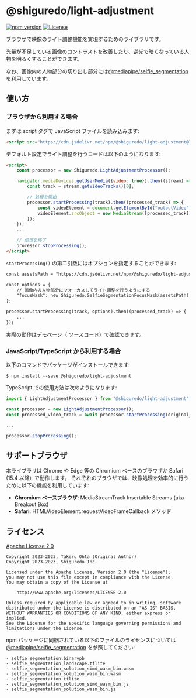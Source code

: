 # @shiguredo/light-adjustment

[![npm version](https://badge.fury.io/js/@shiguredo%2Flight-adjustment.svg)](https://badge.fury.io/js/@shiguredo%2Flight-adjustment)
[![License](https://img.shields.io/badge/License-Apache%202.0-blue.svg)](https://opensource.org/licenses/Apache-2.0)

ブラウザで映像のライト調整機能を実現するためのライブラリです。

光量が不足している画像のコントラストを改善したり、逆光で暗くなっている人物を明るくすることができます。

なお、画像内の人物部分の切り出し部分には[@mediapipe/selfie_segmentation](https://www.npmjs.com/package/@mediapipe/selfie_segmentation)を利用しています。

## 使い方

### ブラウザから利用する場合

まずは script タグで JavaScript ファイルを読み込みます:
```html
<script src="https://cdn.jsdelivr.net/npm/@shiguredo/light-adjustment@latest/dist/light_adjustment.js"></script>
```

デフォルト設定でライト調整を行うコードは以下のようになります:
```html
<script>
    const processor = new Shiguredo.LightAdjustmentProcessor();

    navigator.mediaDevices.getUserMedia({video: true}).then((stream) => {
        const track = stream.getVideoTracks()[0];

        // 処理を開始
        processor.startProcessing(track).then((processed_track) => {
            const videoElement = document.getElementById("outputVideo"); // 映像の出力先を取得
            videoElement.srcObject = new MediaStream([processed_track]);
        });
    });
    ...

    // 処理を終了
    processor.stopProcessing();
</script>
```

`startProcessing()` の第二引数にはオプションを指定することができます:

```html
const assetsPath = "https://cdn.jsdelivr.net/npm/@shiguredo/light-adjustment@latest/dist";

const options = {
    // 画像内の人物部分にフォーカスしてライト調整を行うようにする
    "focusMask": new Shiguredo.SelfieSegmentationFocusMask(assetsPath)
};

processor.startProcessing(track, options).then((processed_track) => {
    ...
});
```

実際の動作は[デモページ](https://shiguredo.github.io/media-processors/examples/light-adjustment.html)（
[ソースコード](https://github.com/shiguredo/media-processors/blob/develop/examples/light-adjustment.html)）で確認できます。


### JavaScript/TypeScript から利用する場合

以下のコマンドでパッケージがインストールできます:
```
$ npm install --save @shiguredo/light-adjustment
```

TypeScript での使用方法は次のようになります:
```typescript
import { LightAdjustmentProcessor } from "@shiguredo/light-adjustment";

const processor = new LightAdjustmentProcessor();
const processed_video_track = await processor.startProcessing(original_video_track);

...

processor.stopProcessing();
```

## サポートブラウザ

本ライブラリは Chrome や Edge 等の Chromium ベースのブラウザか Safari (15.4 以降）で動作します。
それぞれのブラウザでは、映像処理を効率的に行うために以下の機能を利用しています:
- **Chromium ベースブラウザ**: MediaStreamTrack Insertable Streams (aka Breakout Box)
- **Safari**: HTMLVideoElement.requestVideoFrameCallback メソッド

## ライセンス

[Apache License 2.0](https://www.apache.org/licenses/LICENSE-2.0)

```
Copyright 2023-2023, Takeru Ohta (Original Author)
Copyright 2023-2023, Shiguredo Inc.

Licensed under the Apache License, Version 2.0 (the "License");
you may not use this file except in compliance with the License.
You may obtain a copy of the License at

    http://www.apache.org/licenses/LICENSE-2.0

Unless required by applicable law or agreed to in writing, software
distributed under the License is distributed on an "AS IS" BASIS,
WITHOUT WARRANTIES OR CONDITIONS OF ANY KIND, either express or implied.
See the License for the specific language governing permissions and
limitations under the License.
```

npm パッケージに同梱されている以下のファイルのライセンスについては
[@mediapipe/selfie_segmentation](https://www.npmjs.com/package/@mediapipe/selfie_segmentation) を参照してください:
```
- selfie_segmentation.binarypb
- selfie_segmentation_landscape.tflite
- selfie_segmentation_solution_simd_wasm_bin.wasm
- selfie_segmentation_solution_wasm_bin.wasm
- selfie_segmentation.tflite
- selfie_segmentation_solution_simd_wasm_bin.js
- selfie_segmentation_solution_wasm_bin.js
```
